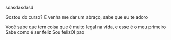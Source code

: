 sdasdasdasd


Gostou do curso? E venha me dar um abraço, sabe que eu te adoro

Você sabe que tem coisa que é muito legal na vida, e esse é o meu primeiro
Sabe como é ser feliz
Sou felizOI pao
